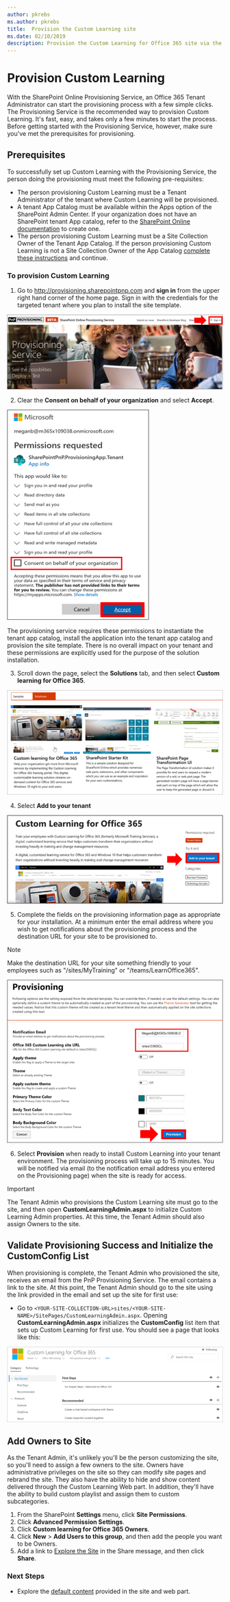 ```yaml
---
author: pkrebs
ms.author: pkrebs
title:  Provision the Custom Learning site
ms.date: 02/10/2019
description: Provision the Custom Learning for Office 365 site via the SharePoint Provisioning Engine
---
```


# Provision Custom Learning 

With the SharePoint Online Provisioning Service, an Office 365 Tenant Administrator can start the provisioning process with a few simple clicks. The Provisioning Service is the recommended way to provision Custom Learning. It's fast, easy, and takes only a few minutes to start the process. Before getting started with the Provisioning Service, however, make sure you've met the prerequisites for provisioning.

## Prerequisites
 
To successfully set up Custom Learning with the Provisioning Service, the person doing the provisioning must meet the following pre-requisites: 
 
- The person provisioning Custom Learning must be a Tenant Administrator of the tenant where Custom Learning will be provisioned.  
- A tenant App Catalog must be available within the Apps option of the SharePoint Admin Center. If your organization does not have an SharePoint tenant App catalog, refer to the [SharePoint Online documentation](https://docs.microsoft.com/en-us/sharepoint/use-app-catalog) to create one.  
- The person provisioning Custom Learning must be a Site Collection Owner of the Tenant App Catalog. If the person provisioning Custom Learning is not a Site Collection Owner of the App Catalog [complete these instructions](addappadmin.md) and continue. 

### To provision Custom Learning

1. Go to http://provisioning.sharepointpnp.com and **sign in** from the upper right hand corner of the home page.  Sign in with the  credentials for the targeted tenant where you plan to install the site template.

![pnphome.png](media/inst_signin.png)

2. Clear the **Consent on behalf of your organization** and select **Accept**.

![in](media/inst_perms.png)

The provisioning service requires these permissions to instantiate the tenant app catalog, install the application into the tenant app catalog and provision the site template.  There is no overall impact on your tenant and these permissions are explicitly used for the purpose of the solution installation. 

3. Scroll down the page, select the **Solutions** tab, and then select **Custom learning for Office 365**. 

![in](media/inst_select.png)

4. Select **Add to your tenant**

![inst_select.png](media/inst_add.png)

5. Complete the fields on the provisioning information page as appropriate for your installation. At a minimum enter the email address where you wish to get notifications about the provisioning process and the destination URL for your site to be provisioned to.  
> [!NOTE]
> Make the destination URL for your site something friendly to your employees such as "/sites/MyTraining" or "/teams/LearnOffice365".

![inst_options.png](media/inst_options.png)

6. Select **Provision** when ready to install Custom Learning into your tenant environment.  The provisioning process will take up to 15 minutes. You will be notified via email (to the notification email address you entered on the Provisioning page) when the site is ready for access. 

> [!IMPORTANT]
> The Tenant Admin who provisions the Custom Learning site must go to the site, and then open **CustomLearningAdmin.aspx** to initialize Custom Learning Admin properties. At this time, the Tenant Admin should also assign Owners to the site. 

## Validate Provisioning Success and Initialize the CustomConfig List

When provisioning is complete, the Tenant Admin who provisioned the site, receives an email from the PnP Provisioning Service. The email contains a link to the site. At this point, the Tenant Admin should go to the site using the link provided in the email and set up the site for first use:

- Go to `<YOUR-SITE-COLLECTION-URL>sites/<YOUR-SITE-NAME>/SitePages/CustomLearningAdmin.aspx`. Opening **CustomLearningAdmin.aspx** initializes the **CustomConfig** list item that sets up Custom Learning for first use. You should see a page that looks like this:

![cg-adminapppage.png](media/cg-adminapppage.png)

## Add Owners to Site
As the Tenant Admin, it's unlikely you'll be the person customizing the site, so you'll need to assign a few owners to the site. Owners have administrative privileges on the site so they can modify site pages and rebrand the site. They also have the ability to hide and show content delivered through the Custom Learning Web part. In addition, they'll have the ability to build custom playlist and assign them to custom subcategories.  

1. From the SharePoint **Settings** menu, click **Site Permissions**.
2. Click **Advanced Permission Settings**.
3. Click **Custom learning for Office 365 Owners**.
4. Click **New** > **Add Users to this group**, and then add the people you want to be Owners. 
5. Add a link to [Explore the Site](custom_exploresite.md) in the Share message, and then click **Share**.

### Next Steps
- Explore the [default content](custom_exploresite.md) provided in the site and web part.
